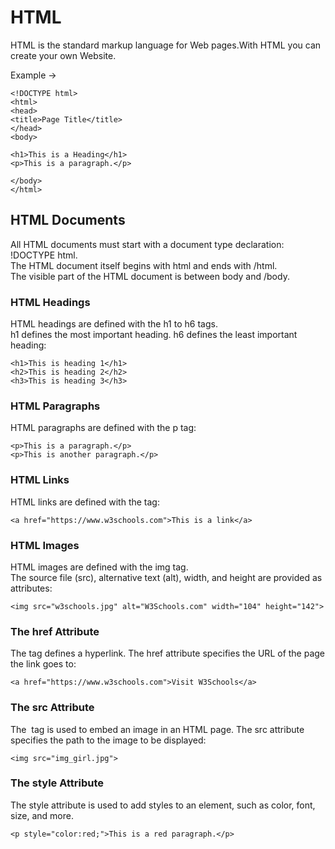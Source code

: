 # HTML
HTML is the standard markup language for Web pages.With HTML you can create your own Website.


Example ->
``` 
<!DOCTYPE html>
<html>
<head>
<title>Page Title</title>
</head>
<body>

<h1>This is a Heading</h1>
<p>This is a paragraph.</p>

</body>
</html>
```

## HTML Documents
All HTML documents must start with a document type declaration: !DOCTYPE html.<br>
The HTML document itself begins with html and ends with /html.<br>
The visible part of the HTML document is between body and /body.


### HTML Headings
HTML headings are defined with the h1 to h6 tags.<br>
h1 defines the most important heading. h6 defines the least important heading: 
```
<h1>This is heading 1</h1>
<h2>This is heading 2</h2>
<h3>This is heading 3</h3>
```

### HTML Paragraphs
HTML paragraphs are defined with the p tag:
```
<p>This is a paragraph.</p>
<p>This is another paragraph.</p>
```

### HTML Links
HTML links are defined with the <a> tag:
```
<a href="https://www.w3schools.com">This is a link</a>
```

### HTML Images
HTML images are defined with the img tag.<br>
The source file (src), alternative text (alt), width, and height are provided as attributes:
```
<img src="w3schools.jpg" alt="W3Schools.com" width="104" height="142">
```


### The href Attribute
The <a> tag defines a hyperlink. The href attribute specifies the URL of the page the link goes to:
```
<a href="https://www.w3schools.com">Visit W3Schools</a>
```

### The src Attribute
The <img> tag is used to embed an image in an HTML page. The src attribute specifies the path to the image to be displayed:
```
<img src="img_girl.jpg">
```

### The style Attribute
The style attribute is used to add styles to an element, such as color, font, size, and more.
```
<p style="color:red;">This is a red paragraph.</p>
```
